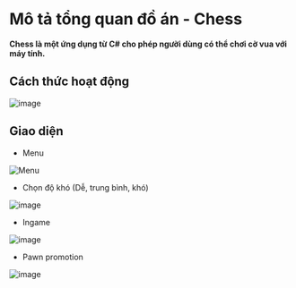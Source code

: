 # Mô tả tổng quan đồ án - Chess
**Chess là một ứng dụng từ C# cho phép người dùng có thể chơi cờ vua với máy tính.**

## Cách thức hoạt động
![image](https://user-images.githubusercontent.com/72614237/143837700-12f3f66c-8aaf-4d1e-8779-c64ccc553e22.png)

## Giao diện
* Menu

![Menu](https://user-images.githubusercontent.com/72614237/143837370-9651f168-cbdc-4f53-b8cd-36410c0f2c34.png)


* Chọn độ khó (Dễ, trung bình, khó)

![image](https://user-images.githubusercontent.com/72614237/143837497-3ddc5a72-11a6-47a3-9acd-01e119e247cf.png)


* Ingame

![image](https://user-images.githubusercontent.com/72614237/143837536-c63a8f2d-ec8f-4da6-8309-30690bec5f42.png)


 * Pawn promotion
 
 ![image](https://user-images.githubusercontent.com/72614237/143837586-94895ed4-cce2-4a16-a6ef-451c55ac48ce.png)
